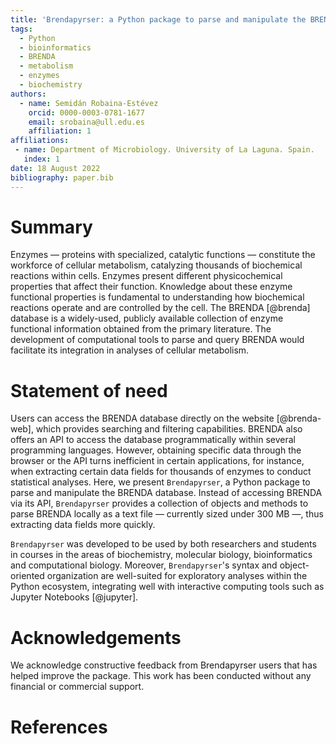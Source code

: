 ```yaml
---
title: 'Brendapyrser: a Python package to parse and manipulate the BRENDA database'
tags:
  - Python
  - bioinformatics
  - BRENDA
  - metabolism
  - enzymes
  - biochemistry
authors:
  - name: Semidán Robaina-Estévez
    orcid: 0000-0003-0781-1677
    email: srobaina@ull.edu.es
    affiliation: 1
affiliations:
 - name: Department of Microbiology. University of La Laguna. Spain.
   index: 1
date: 18 August 2022
bibliography: paper.bib
---
```


# Summary

Enzymes &mdash; proteins with specialized, catalytic functions &mdash; constitute the workforce of cellular metabolism, catalyzing thousands of biochemical reactions within cells. Enzymes present different physicochemical properties that affect their function. Knowledge about these enzyme functional properties is fundamental to understanding how biochemical reactions operate and are controlled by the cell. The BRENDA [@brenda] database is a widely-used, publicly available collection of enzyme functional information obtained from the primary literature. The development of computational tools to parse and query BRENDA would facilitate its integration in analyses of cellular metabolism.

# Statement of need

Users can access the BRENDA database directly on the website [@brenda-web], which provides searching and filtering capabilities. BRENDA also offers an API to access the database programmatically within several programming languages. However, obtaining specific data through the browser or the API turns inefficient in certain applications, for instance, when extracting certain data fields for thousands of enzymes to conduct statistical analyses. Here, we present `Brendapyrser`, a Python package to parse and manipulate the BRENDA database. Instead of accessing BRENDA via its API, `Brendapyrser` provides a collection of objects and methods to parse BRENDA locally as a text file &mdash; currently sized under 300 MB &mdash;, thus extracting data fields more quickly.

`Brendapyrser` was developed to be used by both researchers and students in courses in the areas of biochemistry, molecular biology, bioinformatics and computational biology. Moreover, `Brendapyrser`'s syntax and object-oriented organization are well-suited for exploratory analyses within the Python ecosystem, integrating well with interactive computing tools such as Jupyter Notebooks [@jupyter].

# Acknowledgements

We acknowledge constructive feedback from Brendapyrser users that has helped improve the package. This work has been conducted without any financial or commercial support.

# References